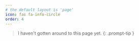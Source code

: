 ```yaml
---
# the default layout is 'page'
icon: fas fa-info-circle
order: 4
---
```


> I haven't gotten around to this page yet.
{: .prompt-tip }
